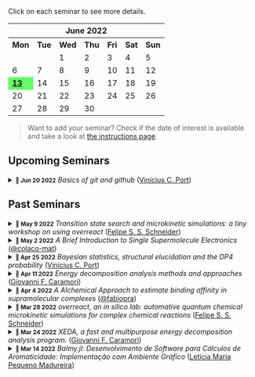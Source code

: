 
    
Click on each seminar to see more details.
    
<table border="0" cellpadding="0" cellspacing="0" class="month">
<tr><th colspan="7" class="month">June 2022</th></tr>
<tr><th class="mon">Mon</th><th class="tue">Tue</th><th class="wed">Wed</th><th class="thu">Thu</th><th class="fri">Fri</th><th class="sat">Sat</th><th class="sun">Sun</th></tr>
<tr><td class="noday">&nbsp;</td><td class="noday">&nbsp;</td><td class="wed">1</td><td class="thu">2</td><td class="fri">3</td><td class="sat">4</td><td class="sun">5</td></tr>
<tr><td class="mon">6</td><td class="tue">7</td><td class="wed">8</td><td class="thu">9</td><td class="fri">10</td><td class="sat">11</td><td class="sun">12</td></tr>
<tr><td class="mon" bgcolor="#66ff66"><b><u>13</u></b></td><td class="tue">14</td><td class="wed">15</td><td class="thu">16</td><td class="fri">17</td><td class="sat">18</td><td class="sun">19</td></tr>
<tr><td class="mon">20</td><td class="tue">21</td><td class="wed">22</td><td class="thu">23</td><td class="fri">24</td><td class="sat">25</td><td class="sun">26</td></tr>
<tr><td class="mon">27</td><td class="tue">28</td><td class="wed">29</td><td class="thu">30</td><td class="noday">&nbsp;</td><td class="noday">&nbsp;</td><td class="noday">&nbsp;</td></tr>
</table>


> Want to add *your* seminar? Check if the date of interest is available and take a look at [the instructions page](/seminars/instructions).



## Upcoming Seminars

<details><summary><small><strong><time datetime="2022-06-20T00:00:00">📅 Jun 20 2022</time></strong></small> <em>Basics of git and github</em> (<a href="https://github.com/caprilesport">Vinícius C. Port</a>)</summary><a href="https://github.com/caprilesport"><img src="https://avatars.githubusercontent.com/u/59063046?v=4" alt="caprilesport" title="Vinícius C. Port" align="left" width="128" /></a><p>In this seminars a very introductory explanation will be given about what is git (and github), how it works, the basic usage and some applications for our day-to-day work.</p>
<p>Useful links: </p>
<p><a href="https://git-scm.com/book/en/v2/Getting-Started-About-Version-Control">Git manual</a></p>
<p><a href="https://www.atlassian.com/git/tutorials/source-code-management">What is source code management</a></p>
<p><a href="https://www.freecodecamp.org/news/git-internals-objects-branches-create-repo/">An introduction to the internals of git</a></p></details>

## Past Seminars

<details><summary><small><strong><time datetime="2022-05-09T00:00:00">📅 May 9 2022</time></strong></small> <em>Transition state search and microkinetic simulations: a tiny workshop on using overreact</em> (<a href="https://github.com/schneiderfelipe">Felipe S. S. Schneider</a>)</summary><a href="https://github.com/schneiderfelipe"><img src="https://avatars.githubusercontent.com/u/37125?v=4" alt="schneiderfelipe" title="Felipe S. S. Schneider" align="left" width="128" /></a><p>We'll talk a bit about transition state searches and the usage of overreact for exploring reaction space.</p></details><details><summary><small><strong><time datetime="2022-05-02T00:00:00">📅 May 2 2022</time></strong></small> <em>A Brief Introduction to Single Supermolecule Electronics</em> (<a href="https://github.com/colaco-mat">@colaco-mat</a>)</summary><a href="https://github.com/colaco-mat"><img src="https://avatars.githubusercontent.com/u/101263723?v=4" alt="colaco-mat" title="@colaco-mat" align="left" width="128" /></a><p>In this seminar an introduction to Single Supermolecule Electronics (SSE) will be presented, including  some supremolecule architectures, challenges and the role of Computational Chemistry within this emerging field.</p>
<p>Reference:</p>
<ol>
<li>Chen, H., Fraser Stoddart, J. From molecular to supramolecular electronics. <em>Nat Rev Mater</em> <strong>6</strong>, 804–828 (2021). https://doi.org/10.1038/s41578-021-00302-2</li>
</ol></details><details><summary><small><strong><time datetime="2022-04-25T00:00:00">📅 Apr 25 2022</time></strong></small> <em>Bayesian statistics, structural elucidation and the DP4 probability</em> (<a href="https://github.com/caprilesport">Vinícius C. Port</a>)</summary><a href="https://github.com/caprilesport"><img src="https://avatars.githubusercontent.com/u/59063046?v=4" alt="caprilesport" title="Vinícius C. Port" align="left" width="128" /></a><p>In this seminar the very basics of Bayesian statistics will be presented, followed by a short introduction in the challenges of structure elucidation and the DP4 probability. </p>
<p>References: 
- (1) <a href="https://doi.org/10.1021/ja105035r.">Smith, S. G.; Goodman, J. M. Assigning Stereochemistry to Single Diastereoisomers by GIAO NMR Calculation: The DP4 Probability. J. Am. Chem. Soc. 2010, 132 (37), 12946–12959. </a>
- (2) <a href="https://doi.org/10.1039/D0SC00442A.">Howarth, A.; Ermanis, K.; Goodman, J. M. DP4-AI Automated NMR Data Analysis: Straight from Spectrometer to Structure. Chem. Sci. 2020, 11 (17), 4351–4359.</a>
- (3) <a href="https://doi.org/10.1038/s43586-020-00001-2.">van de Schoot, R.; Depaoli, S.; King, R.; Kramer, B.; Märtens, K.; Tadesse, M. G.; Vannucci, M.; Gelman, A.; Veen, D.; Willemsen, J.; Yau, C. Bayesian Statistics and Modelling. Nat Rev Methods Primers 2021, 1 (1), 1.</a></p>
<p><a href="https://github.com/geem-lab/seminars/files/8555796/2022_04_25_DP4_seminar.pptx">Slides</a></p></details><details><summary><small><strong><time datetime="2022-04-11T00:00:00">📅 Apr 11 2022</time></strong></small> <em>Energy decomposition analysis methods and approaches</em> (<a href="https://github.com/gfcaramori">Giovanni F. Caramori</a>)</summary><a href="https://github.com/gfcaramori"><img src="https://avatars.githubusercontent.com/u/79472048?v=4" alt="gfcaramori" title="Giovanni F. Caramori" align="left" width="128" /></a><p>The XEDA package is presented, in which a quantitative analysis of intermolecular interactions can be performed. The code contains a series of variational EDA methods, including LMO-EDA, GKS-EDA and GKS-EDA(BS) to analyze non-covalent interactions and strong chemical bonds in various environments, including van der Waals interactions, hydrogen bonds, radical–radical interactions and strong covalent bonds.</p>
<p>Ref.: <a href="https://github.com/geem-lab/seminars/files/8216728/J.Comput.Chem.-.2021.-.Tang.-.XEDA.a.fast.and.multipurpose.energy.decomposition.analysis.program.1.pdf">Journal of Computational Chemistry 2021, 42 (32), 2341–2351.</a>.</p></details><details><summary><small><strong><time datetime="2022-04-04T00:00:00">📅 Apr 4 2022</time></strong></small> <em>A Alchemical Approach to estimate binding affinity in supramolecular complexes</em> (<a href="https://github.com/fabiopra">@fabiopra</a>)</summary><a href="https://github.com/fabiopra"><img src="https://avatars.githubusercontent.com/u/87502529?v=4" alt="fabiopra" title="@fabiopra" align="left" width="128" /></a><p>A short description goes here if you'd like. References, links to slides, or software are most welcome!</p></details><details><summary><small><strong><time datetime="2022-03-28T00:00:00">📅 Mar 28 2022</time></strong></small> <em>overreact, an in silico lab: automative quantum chemical microkinetic simulations for complex chemical reactions</em> (<a href="https://github.com/schneiderfelipe">Felipe S. S. Schneider</a>)</summary><a href="https://github.com/schneiderfelipe"><img src="https://avatars.githubusercontent.com/u/37125?v=4" alt="schneiderfelipe" title="Felipe S. S. Schneider" align="left" width="128" /></a><p>This seminar introduces <a href="https://github.com/geem-lab/overreact"><strong>overreact</strong></a>, a novel Python package for propagating chemical reactions over time using data from computational chemistry only (<em>Journal of Computational Chemistry</em> <strong>2022</strong>, submitted). <strong>overreact</strong> infers all differential equations and parameters from a simple input that consists of a set of chemical equations and quantum chemistry package outputs for each chemical species.</p>
<p>We evaluate some applications from the literature: gas-phase eclipsed-staggered isomerization of ethane, gas-phase umbrella inversion of ammonia, gas-phase degradation of methane by chlorine radical, two solvation-phase reactions, and a simple solvation-phase acid-base equilibrium. We show how it is possible to achieve reaction profiles and information matching experiments.</p>
<p><a href="https://github.com/geem-lab/seminars/files/8455321/main.pdf">Slides</a>.</p></details><details><summary><small><strong><time datetime="2022-03-24T00:00:00">📅 Mar 24 2022</time></strong></small> <em>XEDA, a fast and multipurpose energy decomposition analysis program.</em> (<a href="https://github.com/gfcaramori">Giovanni F. Caramori</a>)</summary><a href="https://github.com/gfcaramori"><img src="https://avatars.githubusercontent.com/u/79472048?v=4" alt="gfcaramori" title="Giovanni F. Caramori" align="left" width="128" /></a><p>The XEDA package is presented, in which a quantitative analysis of intermolecular interactions can be performed. The code contains a series of variational EDA methods, including LMO-EDA, GKS-EDA and GKS-EDA(BS)  to analyze non-covalent interactions and strong chemical bonds in various environments,  including van der Waals interactions, hydrogen bonds, radical–radical interactions and strong covalent bonds.</p>
<p>Ref.: <a href="https://github.com/geem-lab/seminars/files/8216728/J.Comput.Chem.-.2021.-.Tang.-.XEDA.a.fast.and.multipurpose.energy.decomposition.analysis.program.1.pdf"><em>Journal of Computational Chemistry</em> <strong>2021</strong>, 42 (32), 2341–2351.</a>.</p></details><details><summary><small><strong><time datetime="2022-03-14T00:00:00">📅 Mar 14 2022</time></strong></small> <em>Balmy.jl: Desenvolvimento de Software para Cálculos de Aromaticidade: Implementação com Ambiente Gráfico</em> (<a href="https://github.com/Leticia-maria">Letícia Maria Pequeno Madureira</a>)</summary><a href="https://github.com/Leticia-maria"><img src="https://avatars.githubusercontent.com/u/60739184?v=4" alt="Leticia-maria" title="Letícia Maria Pequeno Madureira" align="left" width="128" /></a><p>Prévia do Trabalho de Conclusão de Curso do Curso de Graduação em Química do Centro de Ciências Físicas e Matemáticas da Universidade Federal de Santa Catarina para a obtenção do título de bacharel(a) em Química, apresentado por Letícia M. Pequeno Madureira.</p>
<p>Full text: <a href="https://github.com/geem-lab/seminars/files/8214688/TCC1_LeticiaMadureira_GiovanniCaramori.pdf">Leticia Madureira &amp; Giovanni Caramori, <strong>TCC I</strong></a>.</p></details>
